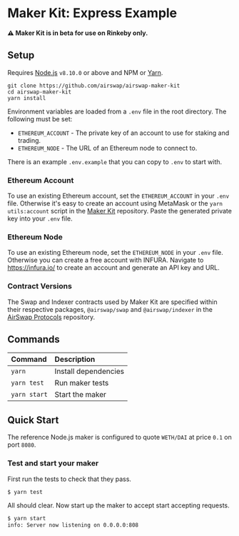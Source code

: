 # Maker Kit: Express Example

**:warning: Maker Kit is in beta for use on Rinkeby only.**

## Setup

Requires [Node.js](https://nodejs.org) `v8.10.0` or above and NPM or [Yarn](https://yarnpkg.com/lang/en/docs/install/).

```
git clone https://github.com/airswap/airswap-maker-kit
cd airswap-maker-kit
yarn install
```

Environment variables are loaded from a `.env` file in the root directory. The following must be set:

- `ETHEREUM_ACCOUNT` - The private key of an account to use for staking and trading.
- `ETHEREUM_NODE` - The URL of an Ethereum node to connect to.

There is an example `.env.example` that you can copy to `.env` to start with.

### Ethereum Account

To use an existing Ethereum account, set the `ETHEREUM_ACCOUNT` in your `.env` file. Otherwise it's easy to create an account using MetaMask or the `yarn utils:account` script in the [Maker Kit](https://github.com/airswap/airswap-maker-kit) repository. Paste the generated private key into your `.env` file.

### Ethereum Node

To use an existing Ethereum node, set the `ETHEREUM_NODE` in your `.env` file. Otherwise you can create a free account with INFURA. Navigate to https://infura.io/ to create an account and generate an API key and URL.

### Contract Versions

The Swap and Indexer contracts used by Maker Kit are specified within their respective packages, `@airswap/swap` and `@airswap/indexer` in the [AirSwap Protocols](https://github.com/airswap/airswap-protocols) repository.

## Commands

| Command      | Description          |
| :----------- | :------------------- |
| `yarn`       | Install dependencies |
| `yarn test`  | Run maker tests      |
| `yarn start` | Start the maker      |

## Quick Start

The reference Node.js maker is configured to quote `WETH/DAI` at price `0.1` on port `8080`.

### Test and start your maker

First run the tests to check that they pass.

```bash
$ yarn test
```

All should clear. Now start up the maker to accept start accepting requests.

```bash
$ yarn start
info: Server now listening on 0.0.0.0:808
```

